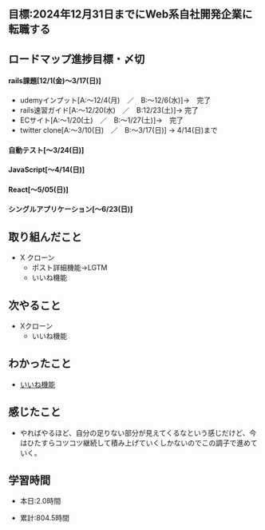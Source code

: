 ## 目標:2024年12月31日までにWeb系自社開発企業に転職する

## ロードマップ進捗目標・〆切
#### rails課題[12/1(金)～3/17(日)]
* udemyインプット[A:～12/4(月)　／　B:～12/6(水)]→　完了
* rails速習ガイド[A:～12/20(水)　／　B:12/23(土)]→  完了
* ECサイト[A:～1/20(土)　／　B:～1/27(土)]→　完了
* twitter clone[A:～3/10(日)　／　B:～3/17(日)] → 4/14(日)まで

#### 自動テスト[～3/24(日)]
#### JavaScript[～4/14(日)]
#### React[～5/05(日)]
#### シングルアプリケーション[～6/23(日)]


## 取り組んだこと
- X クローン
  - ポスト詳細機能→LGTM
  - いいね機能



## 次やること
- Xクローン
  - いいね機能
  
## わかったこと
* [いいね機能](https://cherry-beat-86e.notion.site/rails-7b0984cb3d804f1a9de85914fb194244?pvs=4)



## 感じたこと
* やればやるほど、自分の足りない部分が見えてくるなという感じだけど、今はひたすらコツコツ継続して積み上げていくしかないのでこの調子で進めていく。

## 学習時間
- 本日:2.0時間

- 累計:804.5時間